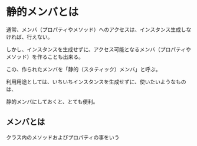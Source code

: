 # 静的メンバとは

通常、メンバ（プロパティやメソッド）へのアクセスは、インスタンス生成しなければ、行えない。

しかし、インスタンスを生成せずに、アクセス可能となるメンバ（プロパティやメソッド）を作ることも出来る。

この、作られたメンバを「静的（スタティック）メンバ」と呼ぶ。

利用用途としては、いちいちインスタンスを生成せずに、使いたいようなものは、

静的メンバにしておくと、とても便利。

## メンバとは

クラス内のメソッドおよびプロパティの事をいう
　
